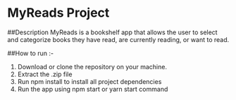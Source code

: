 # MyReads Project

##Description
MyReads is a bookshelf app that allows the user to select and categorize books they have read, are currently reading, or want to read.

##How to run :-
1. Download or clone the repository on your machine.
2. Extract the .zip file
3. Run npm install to install all project dependencies
4. Run the app using npm start or yarn start command
